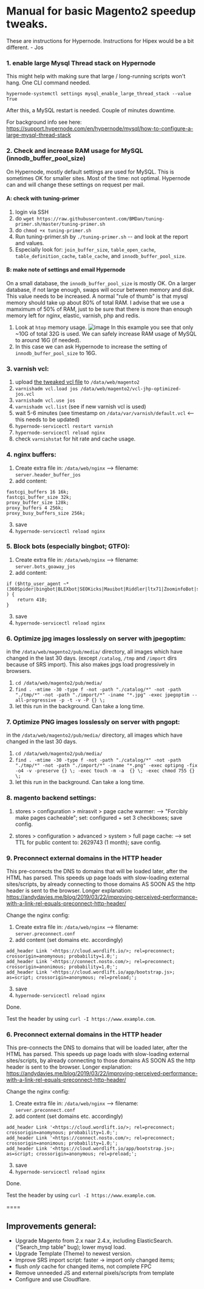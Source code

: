 # Manual for basic Magento2 speedup tweaks.
These are instructions for Hypernode. Instructions for Hipex would be a bit different. - Jos


### 1. enable large Mysql Thread stack on Hypernode
This might help with making sure that large / long-running scripts won't hang. 
One CLI command needed.

`hypernode-systemctl settings mysql_enable_large_thread_stack --value True`

After this, a MySQL restart is needed. Couple of minutes downtime.

For background info see here: https://support.hypernode.com/en/hypernode/mysql/how-to-configure-a-large-mysql-thread-stack





### 2. Check and increase RAM usage for MySQL (innodb_buffer_pool_size)

On Hypernode, mostly default settings are used for MySQL. This is sometimes OK for smaller sites. Most of the time: not optimal.
Hypernode can and will change these settings on request per mail.

#### A: check with tuning-primer
1. login via SSH
2. do `wget https://raw.githubusercontent.com/BMDan/tuning-primer.sh/master/tuning-primer.sh`
3. do `chmod +x tuning-primer.sh`
4. Run tuning-primer.sh by `./tuning-primer.sh` -- and look at the report and values.
5. Especially look for: `join_buffer_size`, `table_open_cache`, `table_definition_cache`, `table_cache`, and `innodb_buffer_pool_size`.

#### B: make note of settings and email Hypernode
On a small database, the `innodb_buffer_pool_size` is mostly OK. On a larger database, if not large enough, swaps will occur between memory and disk.
This value needs to be increased. A normal "rule of thumb" is that mysql memory should take up about 80% of total RAM.
I advise that we use a mamximum of 50% of RAM, just to be sure that there is more than enough memory left for nginx, elastic, varnish, php and redis.
1. Look at `htop` memory usage.
![image](https://user-images.githubusercontent.com/80516148/126620340-a490ad5e-0507-4d0d-ba85-78667b544774.png)
In this example you see that only ~10G of total 32G is used. We can safely increase RAM usage of MySQL to around 16G (if needed).
2. In this case we can ask Hypernode to increase the setting of `innodb_buffer_pool_size` to 16G.




### 3. varnish vcl:

1. upload [the tweaked vcl file](https://github.com/JosQlicks/magento-speed-tweaks/blob/main/vcl-jhp-optimized-jos.vcl) to `/data/web/magento2`
2. `varnishadm vcl.load jos /data/web/magento2/vcl-jhp-optimized-jos.vcl`
3. `varnishadm vcl.use jos`
4. `varnishadm vcl.list`  (see if new varnish vcl is used)
5. wait 5-6 minutes (see timestamp on `/data/var/varnish/default.vcl` <-- this needs to be updated)
6. `hypernode-servicectl restart varnish`
7. `hypernode-servicectl reload nginx`
8. check `varnishstat` for hit rate and cache usage.




### 4. nginx buffers:

1. Create extra file in: `/data/web/nginx` --> filename: `server.header_buffer_jos`
2. add content:
```
fastcgi_buffers 16 16k;
fastcgi_buffer_size 32k;
proxy_buffer_size 128k;
proxy_buffers 4 256k;
proxy_busy_buffers_size 256k;
```
3. save
4. `hypernode-servicectl reload nginx`



### 5. Block bots (especially bingbot; GTFO):

1. Create extra file in: `/data/web/nginx` --> filename: `server.bots_goaway_jos`
2. add content:
```
if ($http_user_agent ~* (360Spider|bingbot|BLEXbot|SEOKicks|Mauibot|Riddler|ltx71|ZoominfoBot|seznam|velen|GrapeshotCrawler|Baidu|Censys|Pinterest) ) {
    return 410;
}
```
3. save
4. `hypernode-servicectl reload nginx`




### 6. Optimize jpg images losslessly on server with jpegoptim:
in the `/data/web/magento2/pub/media/` directory, all images which have changed in the last 30 days.
(except `/catalog`, `/tmp` and `/import` dirs because of SRS import). This also makes jpgs load progressively in browsers.

1. `cd /data/web/magento2/pub/media/`
2. `find . -mtime -30 -type f -not -path "./catalog/*" -not -path "./tmp/*" -not -path "./import/*" -iname "*.jpg" -exec jpegoptim --all-progressive -p -t -v -P {} \;`
3. let this run in the background. Can take a long time.

### 7. Optimize PNG images losslessly on server with pngopt:
in the `/data/web/magento2/pub/media/` directory, all images which have changed in the last 30 days.
1. `cd /data/web/magento2/pub/media/`
2. `find . -mtime -30 -type f -not -path "./catalog/*" -not -path "./tmp/*" -not -path "./import/*" -iname "*.png" -exec optipng -fix -o4 -v -preserve {} \; -exec touch -m -a  {} \; -exec chmod 755 {} \;`
3. let this run in the background. Can take a long time.


### 8. magento backend settings:
1. stores > configuration > mirasvit > page cache warmer:
--> "Forcibly make pages cacheable"; set: configured + set 3 checkboxes; save config.

2. stores > configuration > advanced > system > full page cache: 
--> set TTL for public content to: 2629743 (1 month); save config.

### 9. Preconnect external domains in the HTTP header
This pre-connects the DNS to domains that will be loaded later, after the HTML has parsed. This speeds up page loads with slow-loading external sites/scripts, by already connecting to those domains AS SOON AS the http header is sent to the browser.
Longer explanation: https://andydavies.me/blog/2019/03/22/improving-perceived-performance-with-a-link-rel-equals-preconnect-http-header/

Change the nginx config:

1. Create extra file in: `/data/web/nginx` --> filename: `server.preconnect.conf`
2. add content (set domains etc. accordingly)
```
add_header Link '<https://cloud.wordlift.io/>; rel=preconnect; crossorigin=anomynous; probability=1.0;';
add_header Link '<https://connect.nosto.com/>; rel=preconnect; crossorigin=anonimous; probability=1.0;';
add_header Link '<https://cloud.wordlift.io/app/bootstrap.js>; as=script; crossorigin=anonymous; rel=preload;';
```
3. save
4. `hypernode-servicectl reload nginx`

Done.

Test the header by using `curl -I https://www.example.com`.

### 6. Preconnect external domains in the HTTP header
This pre-connects the DNS to domains that will be loaded later, after the HTML has parsed. This speeds up page loads with slow-loading external sites/scripts, by already connecting to those domains AS SOON AS the http header is sent to the browser.
Longer explanation: https://andydavies.me/blog/2019/03/22/improving-perceived-performance-with-a-link-rel-equals-preconnect-http-header/

Change the nginx config:

1. Create extra file in: `/data/web/nginx` --> filename: `server.preconnect.conf`
2. add content (set domains etc. accordingly)
```
add_header Link '<https://cloud.wordlift.io/>; rel=preconnect; crossorigin=anomynous; probability=1.0;';
add_header Link '<https://connect.nosto.com/>; rel=preconnect; crossorigin=anonimous; probability=1.0;';
add_header Link '<https://cloud.wordlift.io/app/bootstrap.js>; as=script; crossorigin=anonymous; rel=preload;';
```
3. save
4. `hypernode-servicectl reload nginx`

Done.

Test the header by using `curl -I https://www.example.com`.


====


## Improvements general:
- Upgrade Magento from 2.x naar 2.4.x, including ElasticSearch. ("Search_tmp table" bug); lower mysql load.
- Upgrade Template (Theme) to newest version.
- Improve SRS import script: faster -> import only changed items; 
- flush *only* cache for changed items, not complete FPC
- Remove unneeded JS and external pixels/scripts from template
- Configure and use Cloudflare.



